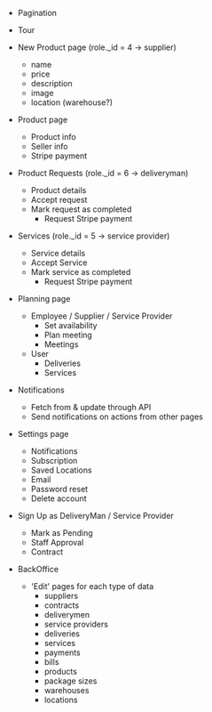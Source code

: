 - Pagination
- Tour


- New Product page (role._id = 4 -> supplier)
  - name
  - price
  - description
  - image
  - location (warehouse?)


- Product page
  - Product info
  - Seller info
  - Stripe payment


- Product Requests (role._id = 6 -> deliveryman)
  - Product details
  - Accept request
  - Mark request as completed
    - Request Stripe payment

- Services (role._id = 5 -> service provider)
  - Service details
  - Accept Service
  - Mark service as completed
      - Request Stripe payment

- Planning page
  - Employee / Supplier / Service Provider
    - Set availability
    - Plan meeting
    - Meetings
  - User
    - Deliveries
    - Services


- Notifications
  - Fetch from & update through API
  - Send notifications on actions from other pages


- Settings page
  - Notifications
  - Subscription
  - Saved Locations
  - Email
  - Password reset
  - Delete account


- Sign Up as DeliveryMan / Service Provider
  - Mark as Pending
  - Staff Approval
  - Contract


- BackOffice
  - 'Edit' pages for each type of data
    - suppliers
    - contracts
    - deliverymen
    - service providers
    - deliveries
    - services
    - payments
    - bills
    - products
    - package sizes
    - warehouses
    - locations